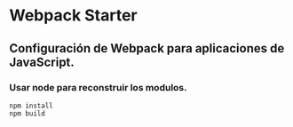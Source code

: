 # Webpack Starter

## Configuración de Webpack para aplicaciones de JavaScript.

### Usar node para reconstruir los modulos. 
```
npm install
npm build
```